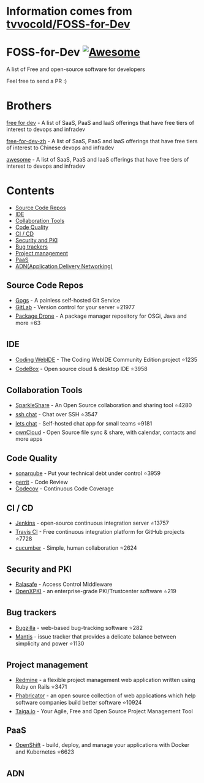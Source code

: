 # Information comes from [tvvocold/FOSS-for-Dev](https://github.com/tvvocold/FOSS-for-Dev)
# FOSS-for-Dev  [![Awesome](https://cdn.rawgit.com/sindresorhus/awesome/d7305f38d29fed78fa85652e3a63e154dd8e8829/media/badge.svg)](https://github.com/sindresorhus/awesome)
A list of Free and open-source software for developers

 
Feel free to send a PR :)
# Brothers
[free for dev](https://github.com/ripienaar/free-for-dev) - A list of SaaS, PaaS and IaaS offerings that have free tiers of interest to devops and infradev

[free-for-dev-zh](https://github.com/qinghuaiorg/free-for-dev-zh) - A list of SaaS, PaaS and IaaS offerings that have free tiers of interest to Chinese devops and infradev

[awesome](https://github.com/sindresorhus/awesome) - A list of SaaS, PaaS and IaaS offerings that have free tiers of interest to devops and infradev


# Contents
   * [Source Code Repos](#source-code-repos)
   * [IDE](#ide)
   * [Collaboration Tools](#collaboration-tools)
   * [Code Quality](#code-quality)
   * [CI / CD](#ci--cd)
   * [Security and PKI](#security-and-pki)
   * [Bug trackers](#bug-trackers)
   * [Project management](#project-management)
   * [PaaS](#paas)
   * [ADN(Application Delivery Networking)](#adn)


## Source Code Repos 

 * [Gogs](https://github.com/gogits/gogs)  - A painless self-hosted Git Service 
 * [GitLab](https://github.com/gitlabhq/gitlabhq) - Version control for your server :star:21977
 * [Package Drone](https://github.com/eclipse/packagedrone) - A package manager repository for OSGi, Java and more :star:63


## IDE 

 * [Coding WebIDE](https://github.com/Coding/WebIDE) - The Coding WebIDE Community Edition project :star:1235
 * [CodeBox](https://github.com/CodeboxIDE/codebox) - Open source cloud & desktop IDE :star:3958


## Collaboration Tools

 * [SparkleShare](https://github.com/hbons/SparkleShare) - An Open Source collaboration and sharing tool :star:4280
 * [ssh chat](https://github.com/shazow/ssh-chat) - Chat over SSH  :star:3547
 * [lets chat](https://github.com/sdelements/lets-chat) - Self-hosted chat app for small teams :star:9181
 * [ownCloud](https://owncloud.org) - Open Source file sync & share, with calendar, contacts and more apps

## Code Quality

 * [sonarqube](https://github.com/SonarSource/sonarqube) - Put your technical debt under control :star:3959
 * [gerrit](https://gerrit.googlesource.com/) - Code Review
 * [Codecov](https://codecov.io/) - Continuous Code Coverage


## CI / CD

 * [Jenkins](https://github.com/jenkinsci/jenkins) - open-source continuous integration server :star:13757
 * [Travis CI](https://github.com/travis-ci/travis-ci) - Free continuous integration platform for GitHub projects :star:7728
 * [cucumber](https://github.com/cucumber/cucumber) - Simple, human collaboration  :star:2624


## Security and PKI

 * [Ralasafe](http://sourceforge.net/projects/ralasafe/) - Access Control Middleware
 * [OpenXPKI](https://github.com/openxpki/openxpki) - an enterprise-grade PKI/Trustcenter software :star:219


## Bug trackers

* [Bugzilla](https://github.com/bugzilla/bugzilla) - web-based bug-tracking software :star:282
* [Mantis](https://github.com/mantisbt/mantisbt) - issue tracker that provides a delicate balance between simplicity and power :star:1130


## Project management
* [Redmine](https://github.com/redmine/redmine) - a flexible project management web application written using Ruby on Rails :star:3471
* [Phabricator](https://github.com/phacility/phabricator) - an open source collection of web applications which help software companies build better software :star:10924
* [Taiga.io](https://github.com/taigaio) - Your Agile, Free and Open Source Project Management Tool

## PaaS

 * [OpenShift](https://github.com/openshift/origin) - build, deploy, and manage your applications with Docker and Kubernetes :star:6623

## ADN 
  
 


